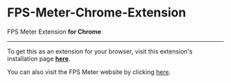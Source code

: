 # FPS-Meter-Chrome-Extension
FPS Meter Extension **for Chrome**
***
To get this as an extension for your browser, visit this extension's installation page **[here](https://fps-meter-extension.snakebyte.repl.co/)**.

You can also visit the FPS Meter website by clicking [here](https://fps-meter.snakebyte.repl.co/).
